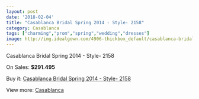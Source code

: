 ```yaml
---
layout: post
date: '2018-02-04'
title: "Casablanca Bridal Spring 2014 - Style- 2158"
category: Casablanca
tags: ["charming","prom","spring","wedding","dresses"]
image: http://img.idealgown.com/4906-thickbox_default/casablanca-bridal-spring-2014-style-2158.jpg
---
```

Casablanca Bridal Spring 2014 - Style- 2158

On Sales: **$291.495**
<a href="https://www.idealgown.com/en/casablanca/2211-casablanca-bridal-spring-2014-style-2158.html"><amp-img layout="responsive" width="600" height="600" src="//img.idealgown.com/4906-thickbox_default/casablanca-bridal-spring-2014-style-2158.jpg" alt="Casablanca Bridal Spring 2014 - Style- 2158 0" /></a>
<a href="https://www.idealgown.com/en/casablanca/2211-casablanca-bridal-spring-2014-style-2158.html"><amp-img layout="responsive" width="600" height="600" src="//img.idealgown.com/4908-thickbox_default/casablanca-bridal-spring-2014-style-2158.jpg" alt="Casablanca Bridal Spring 2014 - Style- 2158 1" /></a>
<a href="https://www.idealgown.com/en/casablanca/2211-casablanca-bridal-spring-2014-style-2158.html"><amp-img layout="responsive" width="600" height="600" src="//img.idealgown.com/4907-thickbox_default/casablanca-bridal-spring-2014-style-2158.jpg" alt="Casablanca Bridal Spring 2014 - Style- 2158 2" /></a>

Buy it: [Casablanca Bridal Spring 2014 - Style- 2158](https://www.idealgown.com/en/casablanca/2211-casablanca-bridal-spring-2014-style-2158.html "Casablanca Bridal Spring 2014 - Style- 2158")

View more: [Casablanca](https://www.idealgown.com/en/31-casablanca "Casablanca")